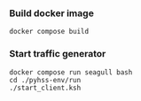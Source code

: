 ### Build docker image
```shell
docker compose build
```

### Start traffic generator
```shell
docker compose run seagull bash
cd ./pyhss-env/run
./start_client.ksh
```

